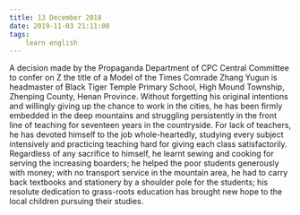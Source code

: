 ```yaml
---
title: 13 December 2018
date: 2019-11-03 21:11:00
tags:
    learn english
---
```

A decision made by the Propaganda Department of CPC Central Committee to confer on Z the title of a Model of the Times 
Comrade Zhang Yugun is headmaster of Black Tiger Temple Primary School, High Mound Township, Zhenping County, Henan Province. 
Without forgetting his original intentions and willingly giving up the chance to work in the cities, he has been firmly embedded in the deep mountains and struggling persistently in the front line of teaching for seventeen years in the countryside. For lack of teachers, he has devoted himself to the job whole-heartedly, studying every subject intensively and practicing teaching hard for giving each class satisfactorily. 
Regardless of any sacrifice to himself, he learnt sewing and cooking for serving the increasing boarders; he helped the poor students generously with money; with no transport service in the mountain area, he had to carry back textbooks and stationery by a shoulder pole for the students; his resolute dedication to grass-roots education has brought new hope to the local children pursuing their studies.    
 